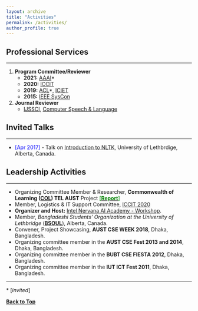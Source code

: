 ```yaml
---
layout: archive
title: "Activities"
permalink: /activities/
author_profile: true
---
```


## Professional Services
-------------------------

1. **Program Committee/Reviewer**
	- **2021:** [AAAI](https://aaai.org/Conferences/AAAI-21/)*
	- **2020:** [ICCIT](http://iccit.org.bd/2020/) 
	- **2019:** [ACL](https://acl2019.org/EN/index.xhtml.html)*, [ICIET](http://www.enggtech.du.ac.bd/iciet-2019/)
	- **2015:** [IEEE SysCon](https://2021.ieeesyscon.org/)
2. **Journal Reviewer**
	- [IJSSCI](https://www.igi-global.com/journal/international-journal-software-science-computational/1124), [Computer Speech & Language](https://www.journals.elsevier.com/computer-speech-and-language)

## Invited Talks
----------------
- <span style="color:Blue"> [Apr 2017] </span> - Talk on [Introduction to NLTK](https://tafseer-nayeem.github.io/files/Introduction_to_NLTK.pdf), University of Lethbrdige, Alberta, Canada. 

## Leadership Activities
------------------------
- Organizing Committee Member & Researcher, **Commonwealth of Learning ([COL](https://www.col.org/)) TEL AUST** Project [<span style ="color:Green"> [**Report**] </span>](http://oasis.col.org/handle/11599/3220)
- Member, Logistics & IT Support Committee, [ICCIT 2020](http://iccit.org.bd/2020/)
- **Organizer and Host:** [Intel Nervana AI Academy - Workshop](https://www.intel.ai/).
- Member, *Bangladeshi Students' Organization at the University of Lethbridge* ([**BSOUL**](https://www.facebook.com/BSOULpage/)), Alberta, Canada. 
- Convener, Project Showcasing, **AUST CSE WEEK 2018**, Dhaka, Bangladesh.
- Organizing committee member in the **AUST CSE Fest 2013 and 2014**, Dhaka, Bangladesh.
- Organizing committee member in the **BUBT CSE FIESTA 2012**, Dhaka, Bangladesh.
- Organizing committee member in the **IUT ICT Fest 2011**, Dhaka, Bangladesh. 

__________________________________________________

\* [*invited*]

[**Back to Top**](#)